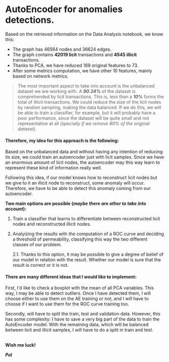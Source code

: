 # AutoEncoder for anomalies detections.

Based on the retrieved information on the Data Analysis notebook, we know this:
- The graph has 46564 nodes and 36624 edges.
- The graph contains **42019 licit** transactions and **4545 illicit** transactions.
- Thanks to PCA, we have reduced 169 original features to 73.
- After some metrics computation, we have other 10 features, mainly based on network metrics.

> The most important aspect to take into account is the unbalanced dataset we are working with. A ***90.24%*** of the dataset is comprehended by licit transactions. This is, less than a ***10%*** forms the total of illicit transactions. 
> We could reduce the size of the licit nodes by random sampling, making the data balanced. If we do this, we will be able to train a classifier, for example, but it will probably have a poor performance, since the dataset will be quite small and not representative at all *(specially if we remove 80% of the original dataset)*.

#### Therefore, my idea for this approach is the following:
Based on the unbalanced data and without having any intention of reducing its size, we could train an autoencoder just with licit samples. Since we have an enormous amount of licit nodes, the autoencoder may this way learn to represent these kind of information really well. 

Following this idea, if our model knows how to reconstruct licit nodes but we give to it an illicit node to reconstruct, some anomaly will occur. Therefore, we have to be able to detect this anomaly coming from our autoencoder. 

**Two main options are possible (*maybe there are other to take into account*):**

1. Train a classifier that learns to differentiate between reconstructed licit nodes and reconstructed illicit nodes.

2. Analyizing the results with the computation of a ROC curve and deciding a threshold of permeability, classifying this way the two different classes of our problem.
    
    2.1. Thanks to this option, it may be possible to give a degree of belief of our model in relation with the result. Whether our model is sure that the result is correct or it is not.

#### There are many different ideas that I would like to implement:
First, I'd like to check a boxplot with the mean of all PCA variables. This way, I may be able to detect outliers. Once I have detected them, I will choose either to use them on the AE training or not, and I will have to choose if I want to use them for the ROC curve training too.

Secondly, will have to split the train, test and validation data. However, this has some complexity: I have to save a very big part of the data to train the AutoEncoder model. With the remaining data, which will be balanced between licit and illicit samples, I will have to do a split in train and test. 

\
**Wish me luck!**

***Pol***
